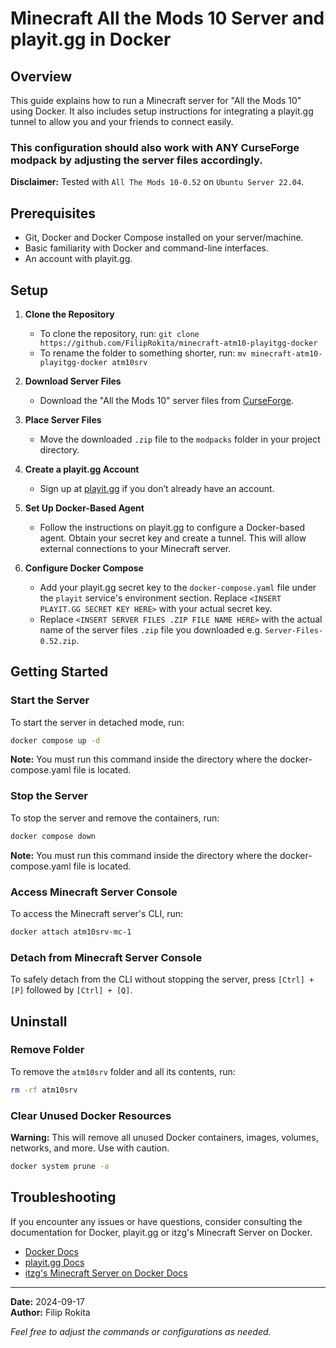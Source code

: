# Minecraft All the Mods 10 Server and playit.gg in Docker

## Overview
This guide explains how to run a Minecraft server for "All the Mods 10" using Docker. It also includes setup instructions for integrating a playit.gg tunnel to allow you and your friends to connect easily.

### This configuration should also work with ANY CurseForge modpack by adjusting the server files accordingly.

**Disclaimer:** Tested with `All The Mods 10-0.52` on `Ubuntu Server 22.04`.

## Prerequisites
- Git, Docker and Docker Compose installed on your server/machine.
- Basic familiarity with Docker and command-line interfaces.
- An account with playit.gg.

## Setup

1. **Clone the Repository**
   - To clone the repository, run: `git clone https://github.com/FilipRokita/minecraft-atm10-playitgg-docker`
   - To rename the folder to something shorter, run: `mv minecraft-atm10-playitgg-docker atm10srv`

2. **Download Server Files**
   - Download the "All the Mods 10" server files from [CurseForge](https://www.curseforge.com/minecraft/modpacks/all-the-mods-10).

3. **Place Server Files**
   - Move the downloaded `.zip` file to the `modpacks` folder in your project directory.

4. **Create a playit.gg Account**
   - Sign up at [playit.gg](https://playit.gg) if you don’t already have an account.

5. **Set Up Docker-Based Agent**
   - Follow the instructions on playit.gg to configure a Docker-based agent. Obtain your secret key and create a tunnel. This will allow external connections to your Minecraft server.

6. **Configure Docker Compose**
   - Add your playit.gg secret key to the `docker-compose.yaml` file under the `playit` service's environment section. Replace `<INSERT PLAYIT.GG SECRET KEY HERE>` with your actual secret key.
   - Replace `<INSERT SERVER FILES .ZIP FILE NAME HERE>` with the actual name of the server files `.zip` file you downloaded e.g. `Server-Files-0.52.zip`.

## Getting Started

### Start the Server
To start the server in detached mode, run:
```bash
docker compose up -d
```
**Note:** You must run this command inside the directory where the docker-compose.yaml file is located.

### Stop the Server
To stop the server and remove the containers, run:
```bash
docker compose down
```
**Note:** You must run this command inside the directory where the docker-compose.yaml file is located.

### Access Minecraft Server Console
To access the Minecraft server's CLI, run:
```bash
docker attach atm10srv-mc-1
```

### Detach from Minecraft Server Console
To safely detach from the CLI without stopping the server, press `[Ctrl] + [P]` followed by `[Ctrl] + [Q]`.

## Uninstall

### Remove Folder
To remove the `atm10srv` folder and all its contents, run:
```bash
rm -rf atm10srv
```

### Clear Unused Docker Resources
**Warning:** This will remove all unused Docker containers, images, volumes, networks, and more. Use with caution.
```bash
docker system prune -a
```

## Troubleshooting
If you encounter any issues or have questions, consider consulting the documentation for Docker, playit.gg or itzg's Minecraft Server on Docker.
- [Docker Docs](https://docs.docker.com/)
- [playit.gg Docs](https://playit.gg/support/)
- [itzg's Minecraft Server on Docker Docs](https://docker-minecraft-server.readthedocs.io/)

---

**Date:** 2024-09-17  
**Author:** Filip Rokita

*Feel free to adjust the commands or configurations as needed.*
